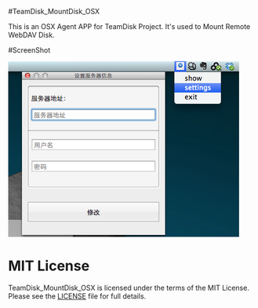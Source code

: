 #TeamDisk_MountDisk_OSX

This is an OSX Agent APP for TeamDisk Project. It's used to Mount Remote WebDAV Disk.

#ScreenShot

![screenshot](/screenshot.png)

# MIT License

TeamDisk_MountDisk_OSX is licensed under the terms of the MIT License. Please see the [LICENSE](LICENSE.md) file for full details.
